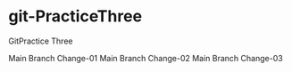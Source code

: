 # git-PracticeThree
GitPractice Three

Main Branch Change-01
Main Branch Change-02
Main Branch Change-03

